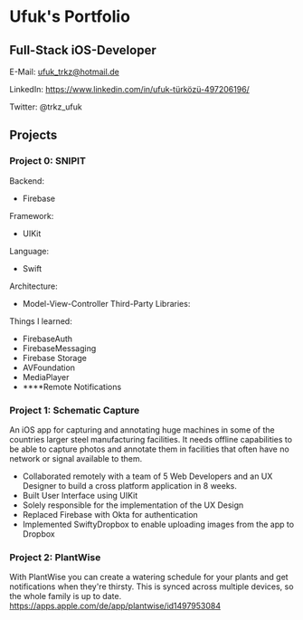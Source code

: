 # Ufuk's Portfolio

## Full-Stack iOS-Developer

E-Mail: ufuk_trkz@hotmail.de    

LinkedIn: https://www.linkedin.com/in/ufuk-türközü-497206196/   

Twitter: @trkz_ufuk

## Projects

### Project 0: SNIPIT

Backend:

- Firebase

Framework:

- UIKit

Language:

- Swift

Architecture:

- Model-View-Controller
Third-Party Libraries:

Things I learned:

- FirebaseAuth
- FirebaseMessaging
- Firebase Storage
- AVFoundation
- MediaPlayer
- ****Remote Notifications

### Project 1: Schematic Capture

An iOS app for capturing and annotating huge machines in some of the countries larger steel manufacturing facilities. It needs offline capabilities to be able to capture photos and annotate them in facilities that often have no network or signal available to them.

- Collaborated remotely with a team of 5 Web Developers and an UX Designer to build a cross platform application in 8 weeks.
- Built User Interface using UIKit
- Solely responsible for the implementation of the UX Design
- Replaced Firebase with Okta for authentication
- Implemented SwiftyDropbox to enable uploading images from the app to Dropbox

### Project 2: PlantWise
With PlantWise you can create a watering schedule for your plants and get notifications when they're thirsty. This is synced across multiple devices, so the whole family is up to date.
https://apps.apple.com/de/app/plantwise/id1497953084
